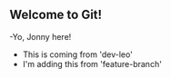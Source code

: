 ## Welcome to Git!

-Yo, Jonny here!
- This is coming from 'dev-leo'
- I'm adding this from 'feature-branch'